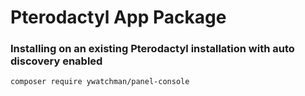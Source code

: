 # Pterodactyl App Package

### Installing on an existing Pterodactyl installation with auto discovery enabled
```bash
composer require ywatchman/panel-console
```

